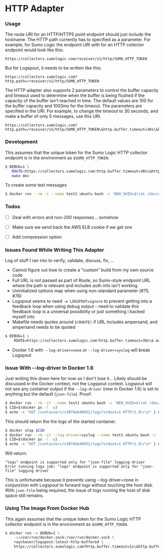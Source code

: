 # HTTP Adapter


### Usage

The route URI for an HTTP/HTTPS point endpoint should just include the hostname. The HTTP path currently has to specified as a parameter. For example, for Sumo Logic the endpoint URI with for an HTTP collector endpoint would look like this:

```
https://collectors.sumologic.com/receiver/v1/http/SUMO_HTTP_TOKEN
```

But for Logspout, it needs to be written like this:

```
https://collectors.sumologic.com?http.path=/receiver/v1/http/SUMO_HTTP_TOKEN
```

The HTTP adapter also supports 2 parameters to control the buffer capacity and timeout used to determine when the buffer is being flushed if the capacity of the buffer isn't reached in time. The default values are 100 for the buffer capacity and 1000ms for the timeout. The parameters are specified in the URI. For example, to change the timeout to 30 seconds, and make a buffer of only 5 messages, use this URI.

```
https://collectors.sumologic.com?http.path=/receiver/v1/http/SUMO_HTTP_TOKEN\&http.buffer.timeout=30s\&http.buffer.capacity=5
```


### Development 

This assumes that the unique token for the Sumo Logic HTTP collector endpoint is in the environment as ```$SUMO_HTTP_TOKEN```.

```bash
$ DEBUG=1 \ 
   ROUTE=https://collectors.sumologic.com?http.buffer.timeout=30s\&http.buffer.capacity=5\&http.path=/receiver/v1/http/$SUMO_HTTP_TOKEN \
   make dev
```

To create some test messages

```bash
$ docker run --rm -i --name test1 ubuntu bash -c 'NEW_UUID=$(cat /dev/urandom | tr -dc 'a-zA-Z0-9' | fold -w 32 | head -n 1); for i in `seq 1 10`; do echo $NEW_UUID Hello $i; sleep 1; done'
```


### Todos

- [ ] Deal with errors and non-200 responses... somehow
- [ ] Make sure we send back the AWS ELB cookie if we get one
- [ ] Add compression option



### Issues Found While Writing This Adapter

Log of stuff I ran into to verify, validate, discuss, fix, ...

* Cannot figure out how to create a "custom" build from my own source code
* Full URL is not passed as part of Route, so Sumo-style endpoint URL where the path is relevant and includes auth info isn't working
* Uninitialized options map when using non-standard parameter (#75, #76)
* Logspout seems to need ```-e LOGSPOUT=ignore``` to prevent getting into a feedback loop when using debug output - need to validate this feedback loop is a universal possibility or just something i backed myself into
* Makefile needs quotes around ```$(ROUTE)``` if URL includes ampersand, and ampersand needs to be quoted
```bash
$ DEBUG=1 \
    ROUTE=https://collectors.sumologic.com?http.buffer.timeout=30s\& make dev
```
* Docker 1.6 with ```--log-driver=none``` or ```--log-driver=syslog``` will break Logspout



### Issue With --log-driver In Docker 1.6

Just writing this down here for now so I don't lose it... Likely should be discussed in the Docker context, not the Logspout context. Logspout will not see any container output if the ```--log-driver``` (new in Docker 1.6) is set to anything but the default (```json-file```). Proof:

```bash
$ docker run --rm -it --name test1 ubuntu bash -c 'NEW_UUID=$(cat /dev/urandom | tr -dc 'a-zA-Z0-9' | fold -w 32 | head -n 1); for i in `seq 1 10000`; do echo $NEW_UUID Hello $i; sleep 1; done'
$ CID=$(docker ps -l -q)
$ echo -e "GET /containers/c4074eb48952/logs?stdout=1 HTTP/1.0\r\n" | nc -U /var/run/docker.sock
```

This should return the the logs of the started container.

```bash
$ docker stop $CID
$ docker run --rm -it --log-driver=syslog --name test1 ubuntu bash -c 'NEW_UUID=$(cat /dev/urandom | tr -dc 'a-zA-Z0-9' | fold -w 32 | head -n 1); for i in `seq 1 10000`; do echo $NEW_UUID Hello $i; sleep 1; done'
$ CID=$(docker ps -l -q)
$ echo -e "GET /containers/c4074eb48952/logs?stdout=1 HTTP/1.0\r\n" | nc -U /var/run/docker.sock
```

Will return:

```
"logs" endpoint is supported only for "json-file" logging driver
Error running logs job: "logs" endpoint is supported only for "json-file" logging driver
```

This is unfortunate because it prevents using --log-driver=none in conjunction with Logspout to forward logs without touching the host disk. With ```json-file``` being required, the issue of logs running the host of disk space still remains.


### Using The Image From Docker Hub

This again assumes that the unique token for the Sumo Logic HTTP collector endpoint is in the environment as ```$SUMO_HTTP_TOKEN```.

```bash
$ docker run -e DEBUG=1 \
    -v=/var/run/docker.sock:/var/run/docker.sock \
	raychaser/logspout:latest-http-buffered \   
	https://collectors.sumologic.com?http.buffer.timeout=1s\&http.buffer.capacity=100\&http.path=/receiver/v1/http/$SUMO_HTTP_TOKEN
```


